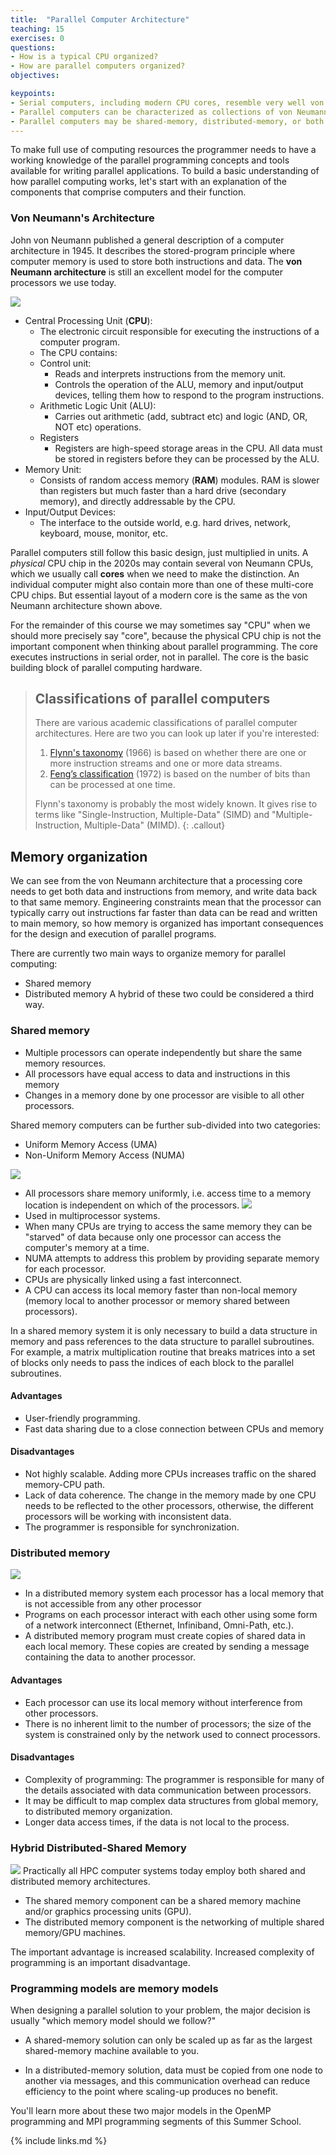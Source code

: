 ```yaml
---
title:  "Parallel Computer Architecture"
teaching: 15
exercises: 0
questions:
- How is a typical CPU organized?
- How are parallel computers organized?
objectives:

keypoints:
- Serial computers, including modern CPU cores, resemble very well von Neumann's 1945 design.
- Parallel computers can be characterized as collections of von Neumann CPUs.
- Parallel computers may be shared-memory, distributed-memory, or both.
---
```


To make full use of computing resources the programmer needs to have a working knowledge of the parallel programming concepts and tools available for writing parallel applications. To build a basic understanding of how parallel computing works, let's start with an explanation of the components that comprise computers and their function.

### Von Neumann's Architecture

John von Neumann published a general description of a computer architecture in 1945. It describes the stored-program principle where computer memory is used to store both instructions and data. The **von Neumann architecture** is still an excellent model for the computer processors we use today.

![](../fig/von_Neumann.svg)

- Central Processing Unit (**CPU**):
    - The electronic circuit responsible for executing the instructions of a computer program.
    - The CPU contains:
    - Control unit:
        - Reads and interprets instructions from the memory unit.
        - Controls the operation of the ALU, memory and input/output devices, telling them how to respond to the program instructions.
    - Arithmetic Logic Unit (ALU):
        - Carries out arithmetic (add, subtract etc) and logic (AND, OR, NOT etc) operations.
    - Registers
        - Registers are high-speed storage areas in the CPU.  All data must be stored in registers before they can be processed by the ALU.
- Memory Unit:
    - Consists of random access memory (**RAM**) modules. RAM is slower than registers but much faster than a hard drive (secondary memory), and directly addressable by the CPU.
- Input/Output Devices:
    - The interface to the outside world, e.g. hard drives, network, keyboard, mouse, monitor, etc.

Parallel computers still follow this basic design, just multiplied in units.  A
*physical* CPU chip in the 2020s may contain several von Neumann CPUs, which we
usually call **cores** when we need to make the distinction.  An individual
computer might also contain more than one of these multi-core CPU chips.  But
essential layout of a modern core is the same as the von Neumann architecture
shown above.

For the remainder of this course we may sometimes say "CPU" when we should more
precisely say "core", because the physical CPU chip is not the important
component when thinking about parallel programming.  The core executes
instructions in serial order, not in parallel.  The core is the basic building
block of parallel computing hardware.

> ## Classifications of parallel computers
> There are various academic classifications of parallel computer architectures.
> Here are two you can look up later if you're interested:
> 
> 1. [Flynn's taxonomy](https://en.wikipedia.org/wiki/Flynn%27s_taxonomy) (1966) is based on whether there are one or more instruction streams and one or more data streams.
> 2. [Feng’s classification](https://en.wikipedia.org/wiki/Feng%27s_classification) (1972) is based on the number of bits than can be processed at one time.
>
> Flynn's taxonomy is probably the most widely known. It gives rise to terms like "Single-Instruction, Multiple-Data" (SIMD) and "Multiple-Instruction, Multiple-Data" (MIMD).
{: .callout}

## Memory organization

We can see from the von Neumann architecture that a processing core needs to
get both data and instructions from memory, and write data back to that same
memory.  Engineering constraints mean that the processor can typically carry
out instructions far faster than data can be read and written to main memory,
so how memory is organized has important consequences for the design and
execution of parallel programs.

There are currently two main ways to organize memory for parallel computing:
- Shared memory
- Distributed memory
A hybrid of these two could be considered a third way.

### Shared memory

- Multiple processors can operate independently but share the same memory resources.
- All processors have equal access to data and instructions in this memory
- Changes in a memory done by one processor are visible to all other processors.

Shared memory computers can be further sub-divided into two categories:

- Uniform Memory Access (UMA)
- Non-Uniform Memory Access (NUMA)

![](../fig/shared_memory_UMA.svg)
- All processors share memory uniformly, i.e. access time to a memory location is independent on which of the processors.
![](../fig/shared_memory_NUMA.svg)
- Used in multiprocessor systems.
- When many CPUs are trying to access the same memory they can be "starved" of data because only one processor can access the computer's memory at a time.
- NUMA attempts to address this problem by providing separate memory for each processor.
- CPUs are physically linked using a fast interconnect.
- A CPU can access its local memory faster than non-local memory (memory local to another processor or memory shared between processors).

In a shared memory system it is only necessary to build a data structure in memory and pass references to the data structure to parallel subroutines. For example, a matrix multiplication routine that breaks matrices into a set of blocks only needs to pass the indices of each block to the parallel subroutines.

#### Advantages
- User-friendly programming.
- Fast data sharing due to a close connection between CPUs and memory

#### Disadvantages
- Not highly scalable. Adding more CPUs increases traffic on the shared memory-CPU path.
- Lack of data coherence. The change in the memory made by one CPU needs to be reflected to the other processors, otherwise, the different processors will be working with inconsistent data.
- The programmer is responsible for synchronization.

### Distributed memory

![](../fig/distributed_memory.svg)

- In a distributed memory system each processor has a local memory that is not accessible from any other processor
- Programs on each processor interact with each other using some form of a network interconnect (Ethernet, Infiniband, Omni-Path, etc.).
- A distributed memory program must create copies of shared data in each local memory. These copies are created by sending a message containing the data to another processor.

#### Advantages

- Each processor can use its local memory without interference from other processors.
- There is no inherent limit to the number of processors; the size of the system is constrained only by the network used to connect processors.

#### Disadvantages

- Complexity of programming: The programmer is responsible for many of the details associated with data communication between processors.
- It may be difficult to map complex data structures from global memory, to distributed memory organization.
- Longer data access times, if the data is not local to the process.

### Hybrid Distributed-Shared Memory
![](../fig/hybrid_distributed_memory.svg)
Practically all HPC computer systems today employ both shared and distributed memory architectures.

- The shared memory component can be a shared memory machine and/or graphics processing units (GPU).
- The distributed memory component is the networking of multiple shared memory/GPU machines.

The important advantage is increased scalability. Increased complexity of programming is an important disadvantage.

### Programming models are memory models

When designing a parallel solution to your problem, the major decision is
usually "which memory model should we follow?"

- A shared-memory solution can only be scaled up as far as the largest
  shared-memory machine available to you.

- In a distributed-memory solution, data must be copied from one node to another
  via messages, and this communication overhead can reduce efficiency to the
  point where scaling-up produces no benefit.

You'll learn more about these two major models in the OpenMP programming
and MPI programming segments of this Summer School.

{% include links.md %}
